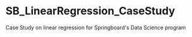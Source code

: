 # SB_LinearRegression_CaseStudy
Case Study on linear regression for Springboard's Data Science program
